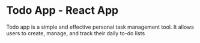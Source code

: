 # Todo App - React App

Todo app is a simple and effective personal task management tool. It allows users to create, manage, and track their daily to-do lists
